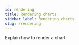 ```yaml
---
id: rendering
title: Rendering charts
sidebar_label: Rendering charts
slug: /rendering
---
```


Explain how to render a chart